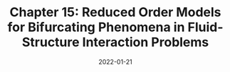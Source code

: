 ---
title: "Chapter 15: Reduced Order Models for Bifurcating Phenomena in Fluid-Structure Interaction Problems"
collection: publications
permalink: /publication/2022-01-21-Chapter-15-Reduced-Order-Models-for-Bifurcating-Phenomena-in-Fluid-Structure-Interaction-Problems
date: 2022-01-21
item: 4
venue: 'In the proceedings of Advanced Reduced Order Methods and Applications in Computational Fluid Dynamics'
paperurl: 'https://doi.org/10.1137/1.9781611977257.ch15'
authors: 'M. Khamlich, F. Pichi, G. Rozza'
pubsource: 'proceeding'
---